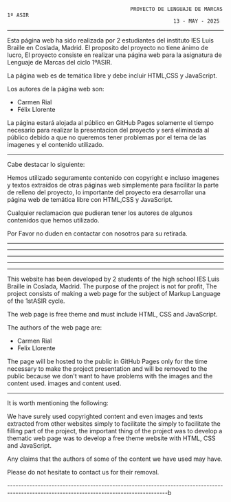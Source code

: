                                             PROYECTO DE LENGUAJE DE MARCAS 1º ASIR 
                                                          13 - MAY - 2025
----------------------------------------------------------------------------------------------------------------------------------------

Esta página web ha sido realizada por 2 estudiantes del instituto IES Luis Braille en Coslada, Madrid.
El proposito del proyecto no tiene ánimo de lucro,
El proyecto consiste en realizar una página web para la asignatura de Lenguaje de Marcas del ciclo 1ºASIR.

La página web es de temática libre y debe incluir HTML,CSS y JavaScript.

Los autores de la página web son:
- Carmen Rial
- Félix Llorente

La página estará alojada al público en GitHub Pages solamente el tiempo necesario para realizar la 
presentacion del proyecto y será eliminada al público debido a que no queremos tener problemas por el tema de las 
imagenes y el contenido utilizado.

----------------------------------------------------------------------------------------------------------------------------------------

Cabe destacar lo siguiente:

Hemos utilizado seguramente contenido con copyright e incluso imagenes y textos extraídos de otras 
páginas web simplemente para facilitar la parte de relleno del proyecto, lo importante del proyecto 
era desarrollar una página web de temática libre con HTML,CSS y JavaScript.

Cualquier reclamacion que pudieran tener los autores de algunos contenidos que hemos utilizado.

Por Favor no duden en contactar con nosotros para su retirada. 

----------------------------------------------------------------------------------------------------------------------------------------
----------------------------------------------------------------------------------------------------------------------------------------
----------------------------------------------------------------------------------------------------------------------------------------
----------------------------------------------------------------------------------------------------------------------------------------
----------------------------------------------------------------------------------------------------------------------------------------

This website has been developed by 2 students of the high school IES Luis Braille in Coslada, Madrid.
The purpose of the project is not for profit,
The project consists of making a web page for the subject of Markup Language of the 1stASIR cycle.

The web page is free theme and must include HTML, CSS and JavaScript.

The authors of the web page are:
- Carmen Rial
- Felix Llorente

The page will be hosted to the public in GitHub Pages only for the time necessary to make the 
project presentation and will be removed to the public because we don't want to have problems with the images and the content used. 
images and content used.

----------------------------------------------------------------------------------------------------------------------------------------

It is worth mentioning the following:

We have surely used copyrighted content and even images and texts extracted from other websites simply to facilitate the 
simply to facilitate the filling part of the project, the important thing of the project was to develop a thematic web page 
was to develop a free theme website with HTML, CSS and JavaScript.

Any claims that the authors of some of the content we have used may have.

Please do not hesitate to contact us for their removal. 

----------------------------------------------------------------------------------------------------------------------------------------b
